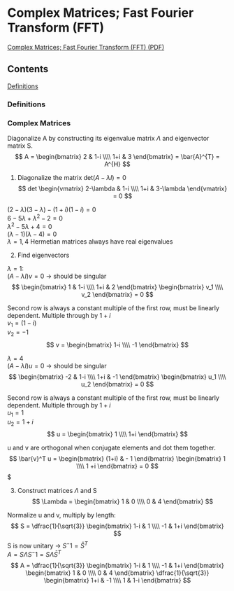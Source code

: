 # Complex Matrices; Fast Fourier Transform (FFT)
[Complex Matrices; Fast Fourier Transform (FFT) (PDF)](PDFs/3.2%20Complex%20Matrices,%20fast%20Fourier%20transformation.pdf)

## Contents

[Definitions](#Definitions)<br>


### Definitions

### Complex Matrices

Diagonalize A by constructing its eigenvalue matrix $\Lambda$ and eigenvector matrix S.<br>
$$
A = \begin{bmatrix} 2 & 1-i \\\\ 1+i & 3 \end{bmatrix} = \bar{A}^{T} = A^{H}
$$

1. Diagonalize the matrix
det$(A-\lambda I) = 0$<br>
$$
det \begin{vmatrix} 2-\lambda & 1-i \\\\ 1+i & 3-\lambda \end{vmatrix} = 0
$$

$(2-\lambda)(3-\lambda) - (1+i)(1-i) = 0$<br>
$6-5\lambda + \lambda^2 - 2 = 0$<br>
$\lambda^2 - 5\lambda + 4 = 0$<br>
$(\lambda-1)(\lambda-4) = 0$<br>
$\lambda = 1, 4$
Hermetian matrices always have real eigenvalues

2. Find eigenvectors

$\lambda = 1$:<br>
$(A-\lambda I)v = 0$ -> should be singular<br>
$$
\begin{bmatrix} 1 & 1-i \\\\ 1+i & 2 \end{bmatrix} \begin{bmatrix} v_1 \\\\ v_2 \end{bmatrix} = 0
$$

Second row is always a constant multiple of the first row, must be linearly dependent. Multiple through by $1+i$<br>
$v_1 = (1-i)$<br>
$v_2 = -1$<br>
$$
v = \begin{bmatrix} 1-i \\\\ -1 \end{bmatrix}
$$

$\lambda = 4$<br>
$(A-\lambda I)u = 0$ -> should be singular<br>
$$
\begin{bmatrix} -2 & 1-i \\\\ 1+i & -1 \end{bmatrix} \begin{bmatrix} u_1 \\\\ u_2 \end{bmatrix} = 0
$$

Second row is always a constant multiple of the first row, must be linearly dependent. Multiple through by $1+i$<br>
$u_1 = 1$<br>
$u_2 = 1 + i$<br>
$$
u = \begin{bmatrix} 1 \\\\ 1+i \end{bmatrix}
$$

u and v are orthogonal when conjugate elements and dot them together.<br>
$$
\bar{v}^T u = \begin{bmatrix} (1+i) & - 1 \end{bmatrix} \begin{bmatrix} 1 \\\\ 1 +i \end{bmatrix} = 0
$$$

3. Construct matrices $\Lambda$ and S
$$
\Lambda = \begin{bmatrix} 1 & 0 \\\\ 0 & 4 \end{bmatrix}
$$

Normalize u and v, multiply by length:<br>
$$
S = \dfrac{1}{\sqrt{3}} \begin{bmatrix} 1-i & 1 \\\\ -1 & 1+i \end{bmatrix}
$$
S is now unitary -> $S^-1 = \bar{S}^{T}$<br>
$A = S\Lambda S^-1 = S\Lambda \bar{S}^T$<br>
$$
A = \dfrac{1}{\sqrt{3}} \begin{bmatrix} 1-i & 1 \\\\ -1 & 1+i \end{bmatrix} \begin{bmatrix} 1 & 0 \\\\ 0 & 4 \end{bmatrix} \dfrac{1}{\sqrt{3}} \begin{bmatrix} 1+i & -1 \\\\ 1 & 1-i \end{bmatrix}
$$